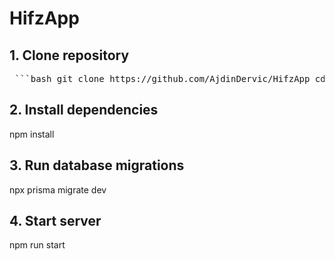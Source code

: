 # HifzApp
## 1. Clone repository
<pre> ```bash git clone https://github.com/AjdinDervic/HifzApp cd HifzApp ``` </pre>
## 2. Install dependencies
npm install
## 3. Run database migrations
npx prisma migrate dev
## 4. Start server
npm run start

